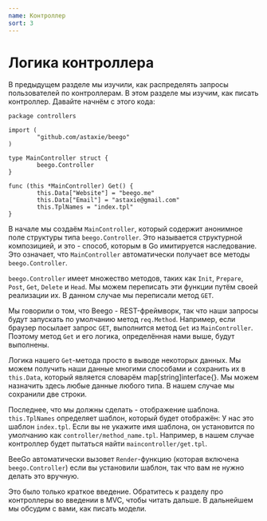 ```yaml
---
name: Контроллер
sort: 3
---
```


# Логика контроллера

В предыдущем разделе мы изучили, как распределять запросы пользователей по контроллерам. В этом разделе мы изучим, как писать контроллер. Давайте начнём с этого кода:

```
package controllers

import (
        "github.com/astaxie/beego"
)

type MainController struct {
        beego.Controller
}

func (this *MainController) Get() {
        this.Data["Website"] = "beego.me"
        this.Data["Email"] = "astaxie@gmail.com"
        this.TplNames = "index.tpl"
}
```

В начале мы создаём `MainController`, который содержит анонимное поле структуры типа `beego.Controller`. Это называется структурной композицией, и это - способ, которым в Go имитируется наследование. Это означает, что `MainController` автоматически получает все методы `beego.Controller`.

`beego.Controller` имеет множество методов, таких как `Init`, `Prepare`, `Post`, `Get`, `Delete` и `Head`. Мы можем переписать эти функции путём своей реализации их. В данном случае мы переписали метод `GET`.

Мы говорили о том, что Beego - REST-фреймворк, так что наши запросы будут запускать по умолчанию метод `req.Method`. Например, если браузер посылает запрос `GET`, выполнится метод `Get` из `MainController`. Поэтому метод `Get` и его логика, определённая нами выше, будут выполнены.

Логика нашего `Get`-метода просто в выводе некоторых данных. Мы можем получить наши данные многими способами и сохранить их в `this.Data`, который является словарём map[string]interface{}. Мы можем назначить здесь любые данные любого типа. В нашем случае мы сохранили две строки.

Последнее, что мы должны сделать - отображение шаблона. `this.TplNames` определяет шаблон, который будет отображён: У нас это шаблон `index.tpl`. Если вы не укажите имя шаблона, он установится по умолчанию как `controller/method_name.tpl`. Например, в нашем случае контроллер будет пытаться найти `maincontroller/get.tpl`.

BeeGo автоматически вызовет `Render`-функцию (которая включена `beego.Controller`) если вы установили шаблон, так что вам не нужно делать это вручную.

Это было только краткое введение. Обратитесь к разделу про контроллеры во введении в MVC, чтобы читать дальше. В дальнейшем мы обсудим с вами, как писать модели.
